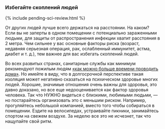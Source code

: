 ### Избегайте скоплений людей

{% include pending-sci-review.html %}

От других людей лучше всего держаться на расстоянии. На каком? Если вы не заперты в одном помещении с потенциально зараженными людьми, для защиты от распространения инфекции хватит расстояния в 2 метра. Чем сильнее у вас основные факторы риска (возраст, недавняя серьезная операция, рак, ослабленный иммунитет, астма, диабет и т. д.), тем важнее для вас избегать скоплений людей.

Во всех развитых странах, санитарные службы как минимум рекомендуют пожилым людям [«как можно больше времени проводить дома»](https://fox8.com/news/coronavirus/cdc-older-adults-should-stay-at-home-as-much-as-possible-due-to-coronavirus/). Но имейте в виду, что в долгосрочной перспективе такая изоляция может негативно сказаться на психическом здоровье многих людей. Хорошие, значимые отношения очень важны для здоровья, это давно доказано, но все еще недооценивается как фактор здоровья человека. Так что НУЖНО видеться с близкими, любимыми людьми, — но постарайтесь организовать это с меньшим риском. Например, прогуляйтесь небольшой компанией, вместо того чтобы собираться в помещении. Ездите на велосипедах, устраивайте пикники, занимайтесь спортом на свежем воздухе. За неделю все это не исчезнет, так что нащупайте свой ритм.
